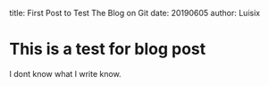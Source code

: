 title: First Post to Test The Blog on Git
date: 20190605
author: Luisix

# This is a test for blog post

I dont know what I write know.
